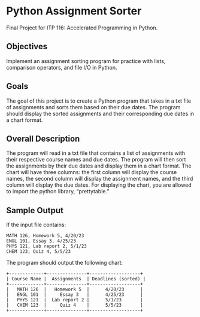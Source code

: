 
# Python Assignment Sorter
Final Project for ITP 116: Accelerated Programming in Python.


## Objectives
Implement an assignment sorting program for practice with lists, comparison operators, and file I/O in Python. 
## Goals
The goal of this project is to create a Python program that takes in a txt file of assignments and sorts them based on their due dates. The program should display the sorted assignments and their corresponding due dates in a chart format.
## Overall Description
The program will read in a txt file that contains a list of assignments with their respective course names and due dates. The program will then sort the assignments by their due dates and display them in a chart format. The chart will have three columns: the first column will display the course names, the second column will display the assignment names, and the third column will display the due dates. For displaying the chart, you are allowed to import the python library, “prettytable.”
## Sample Output
If the input file contains:

```
MATH 126, Homework 5, 4/20/23
ENGL 101, Essay 3, 4/25/23
PHYS 121, Lab report 2, 5/1/23
CHEM 123, Quiz 4, 5/5/23
```

The program should output the following chart:
```
+-------------+---------------+-------------------+
| Course Name |  Assignments  | Deadlines (sorted) |
+-------------+---------------+-------------------+
|   MATH 126  |   Homework 5  |      4/20/23      |
|   ENGL 101  |     Essay 3   |      4/25/23      |
|   PHYS 121  |  Lab report 2 |      5/1/23       |
|   CHEM 123  |     Quiz 4    |      5/5/23       |
+-------------+---------------+-------------------+
```
